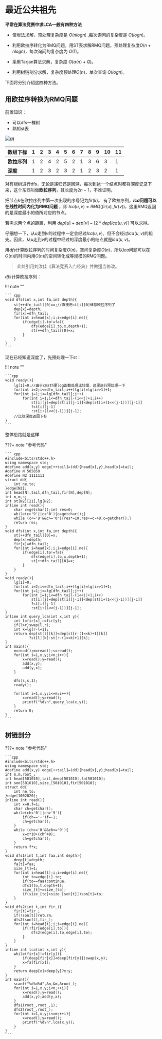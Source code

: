 # 最近公共祖先

**平常在算法竞赛中求LCA一般有四种方法**

- 倍增法求解，预处理复杂度是 $O(nlog⁡n)$ ,每次询问的复杂度是 $O(log⁡n)$。

- 利用欧拉序转化为RMQ问题，用ST表求解RMQ问题，预处理复杂度$O(n+nlogn)$，每次询问的复杂度为 $O(1)$。

- 采用Tarjan算法求解，复杂度 $O(α(n)+Q)$。

- 利用树链剖分求解，复杂度预处理$O(n)$，单次查询 $O(log⁡n)$。

下面将分别介绍这四种方法。

## 用欧拉序转换为RMQ问题

前置知识：

- 可以dfs一棵树
- 熟知st表

![树](https://s2.ax1x.com/2019/09/28/u123j0.png)

| 数组下标 |1  |  2|3  |  4|5  |6  | 7 | 8 |9  |10  | 11 |
| --- | --- | --- | --- | --- | --- | --- | --- | --- | --- | --- | --- |
|**欧拉序列**| 1 | 2 |  4|  2|5  | 2| 1 | 3 | 6 |  3|1|
|**深度**| 1 | 2 | 3 | 2 | 3 | 2 |  1|  2| 3 | 2 |  1|

对有根树进行dfs，无论是递归还是回溯，每次到达一个结点时都将深度记录下来，这个东西叫做**欧拉序列**，其长度为$2n-1$，不难证明。

把节点$k$在欧拉序列中第一次出现的序号记为$fir(k)$。
有了欧拉序列，**$lca$问题可以在线性时间内化为RMQ问题** ，即
$lca(u,v)=RMQ(fir(u),fir(v))$，这里RMQ返回的是深度最小的值所对应的节点。

若需求两个点的距离，利用 $dep[u]+dep[v]-(2*dep[lca(u,v)]$ 可以求得。

仔细想一下，从$u$走到$v$的过程中一定会经过$lca(u,v)$，但不会经过$lca(u,v)$的祖先。因此，从$u$走到$v$的过程中经过的深度最小的结点就是$lca(u,v)$。

用$dfs$计算欧拉序列的时间复杂度$O(n)$，空间复杂度$O(n)$，所以$lca$问题可以在$O(n)$的时间内用$O(n)$的空间转化成等规模的$RMQ$问题。

>此处引用刘汝佳《算法竞赛入门经典》并做适当修改。

$dfs$计算欧拉序列：

!!! note ""

    ``` cpp
    void dfs(int x,int fa,int depth){
        st[++dfn_tail][0]=x;//直接用st[i][0]储存欧拉序列了
        dep[x]=depth;
        fir[x]=dfn_tail;
        for(int i=head[x];i;i=edge[i].ne){
            if(edge[i].to!=fa){
                dfs(edge[i].to,x,depth+1);
                st[++dfn_tail][0]=x;
            }
        }
    }
    ```

现在已经知道深度了，先预处理一下st：

!!! note ""

    ```cpp
    void ready(){
        lg[1]=0;//由于cmath里log函数处理比较慢，这里进行预处理一下
        for(int i=2;i<=dfn_tail;i++)lg[i]=lg[i>>1]+1;
        for(int j=1;j<=lg[dfn_tail];j++)
            for(int i=1;i<=dfn_tail-(1<<j)+1;i++)
                st[i][j]=dep[st[i][j-1]]<dep[st[i+(1<<(j-1))][j-1]]
                ?st[i][j-1]
                :st[i+(1<<(j-1))][j-1];
        //比较深度返回下标
    }
    ```

整体思路就是这样

???+ note "参考代码"

    ``` cpp
    #include<bits/stdc++.h>
    using namespace std;
    #define add(x,y) edge[++tail]=(dd){head[x],y},head[x]=tail;
    #define N 505050
    #define N2 1111111
    struct dd{
        int ne,to;
    }edge[N2];
    int head[N],tail,dfn_tail,fir[N],dep[N];
    int n,m,s;
    int st[N2][21],lg[N2];
    inline int read(){
        char c=getchar();int res=0;
        while(c>'9'||c<'0'){c=getchar();}
        while (c<='9'&&c>='0'){res*=10;res+=c-48;c=getchar();}
        return res;
    }
    void dfs(int x,int fa,int depth){
        st[++dfn_tail][0]=x;
        dep[x]=depth;
        fir[x]=dfn_tail;
        for(int i=head[x];i;i=edge[i].ne){
            if(edge[i].to!=fa){
                dfs(edge[i].to,x,depth+1);
                st[++dfn_tail][0]=x;
            }
        }
    }
    void ready(){
        lg[1]=0;
        for(int i=2;i<=dfn_tail;i++)lg[i]=lg[i>>1]+1;
        for(int j=1;j<=lg[dfn_tail];j++)
            for(int i=1;i<=dfn_tail-(1<<j)+1;i++)
                st[i][j]=dep[st[i][j-1]]<dep[st[i+(1<<(j-1))][j-1]]
                ?st[i][j-1]
                :st[i+(1<<(j-1))][j-1];
    }
    inline int query_lca(int x,int y){
        int l=fir[x],r=fir[y];
        if(l>r)swap(l,r);
        int k=lg[r-l+1];
        return dep[st[l][k]]<dep[st[r-(1<<k)+1][k]]
               ?st[l][k]:st[r-(1<<k)+1][k];
    }
    int main(){
        n=read();m=read();s=read();
        for(int i=1,x,y;i<n;i++){
            x=read();y=read();
            add(x,y);
            add(y,x);
        }
        
        dfs(s,s,1);
        ready();

        for(int i=1,x,y;i<=m;i++){
            x=read();y=read();
            printf("%d\n",query_lca(x,y));
        }
        return 0;
    }
    ```

## 树链剖分

???+ note "参考代码"

    ```cpp
    #include<bits/stdc++.h>
    using namespace std;
    #define add(x,y) edge[++tail]=(dd){head[x],y};head[x]=tail;
    int n,m,root_;
    int head[501010],tail,deep[501010],fa[501010];
    int son[501010],size_[501010],fir[501010];
    struct dd{
        int ne,to;
    }edge[1002020];
    inline int read(){
        int x=0,f=1;
        char ch=getchar();
        while(ch<'0'||ch>'9'){
            if(ch=='-')f=-1;
            ch=getchar();
        }
        while (ch>='0'&&ch<='9'){
            x=x*10+(ch^48);
            ch=getchar();
        }
        return f*x;
    }
    void dfs1(int t,int faa,int depth){
        deep[t]=depth;
        fa[t]=faa;
        size_[t]=1;
        for(int i=head[t];i;i=edge[i].ne){
            int to=edge[i].to;
            if(to==faa)continue;
            dfs1(to,t,depth+1);
            size_[t]+=size_[to];
            if(size_[to]>size_[son[t]])son[t]=to;
        }
    }
    void dfs2(int t,int fir_){
        fir[t]=fir_;
        if(!son[t])return;
        dfs2(son[t],fir_);
        for(int i=head[t];i;i=edge[i].ne){
            if(!fir[edge[i].to]){
                dfs2(edge[i].to,edge[i].to);
            }
        }
    }
    inline int lca(int x,int y){
        while(fir[x]!=fir[y]){
            if(deep[fir[x]]<deep[fir[y]])swap(x,y);
            x=fa[fir[x]];
        }
        return deep[x]<deep[y]?x:y;
    }
    int main(){
        scanf("%d%d%d",&n,&m,&root_);
        for(int i=1,x,y;i<n;++i){
            x=read();y=read();
            add(x,y);add(y,x);
        }
        dfs1(root_,root_,1);
        dfs2(root_,root_);
        for(int i=1,x,y;i<=m;++i){
            x=read();y=read();
            printf("%d\n",lca(x,y));
        }
    }
    ```
